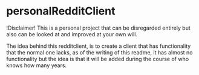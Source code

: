 # personalRedditClient
!Disclaimer! This is a personal project that can be disregarded entirely but also can be looked at and improved at your own will.

The idea behind this redditclient, is to create a client that has functionality that the normal one lacks, as of the writing of this readme, it has almost no functionality but the idea is that it will be added during the course of who knows how many years.
